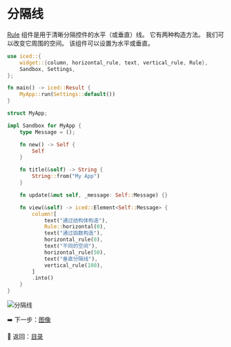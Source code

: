 # 分隔线

[Rule](https://docs.rs/iced/0.12.1/iced/widget/rule/struct.Rule.html) 组件是用于清晰分隔控件的水平（或垂直）线。
它有两种构造方法。
我们可以改变它周围的空间。
该组件可以设置为水平或垂直。

```rust
use iced::{
    widget::{column, horizontal_rule, text, vertical_rule, Rule},
    Sandbox, Settings,
};

fn main() -> iced::Result {
    MyApp::run(Settings::default())
}

struct MyApp;

impl Sandbox for MyApp {
    type Message = ();

    fn new() -> Self {
        Self
    }

    fn title(&self) -> String {
        String::from("My App")
    }

    fn update(&mut self, _message: Self::Message) {}

    fn view(&self) -> iced::Element<Self::Message> {
        column![
            text("通过结构体构造"),
            Rule::horizontal(0),
            text("通过函数构造"),
            horizontal_rule(0),
            text("不同的空间"),
            horizontal_rule(50),
            text("垂直分隔线"),
            vertical_rule(100),
        ]
        .into()
    }
}
```

![分隔线](./pic/rule.png)

:arrow_right: 下一步：[图像](./image.md)

:blue_book: 返回：[目录](./../README.md)
